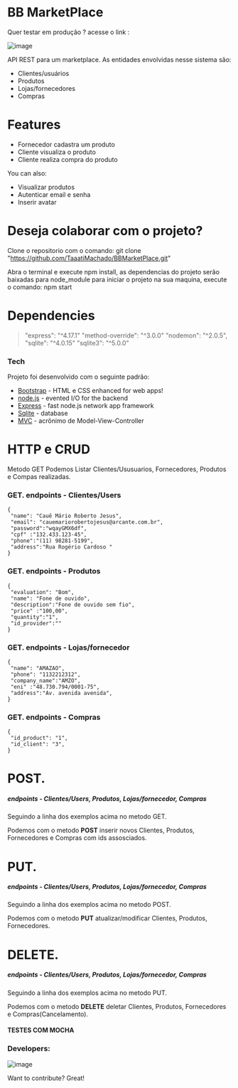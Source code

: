 # BB MarketPlace 
Quer testar em produção ? acesse o link : 

![image](https://user-images.githubusercontent.com/56409950/97031277-644b3600-1536-11eb-8955-b2d1eb179061.png)

 API REST para um marketplace. As entidades envolvidas nesse sistema são:
 
  - Clientes/usuários
  - Produtos
  - Lojas/fornecedores
  - Compras
  
# Features

  - Fornecedor cadastra um produto
  - Cliente visualiza o produto
  - Cliente realiza compra do produto


You can also:
  - Visualizar produtos 
  - Autenticar email e senha 
  - Inserir avatar

# Deseja colaborar com o projeto? 
 Clone o repositorio com o comando: git clone "https://github.com/TaaatiMachado/BBMarketPlace.git"
 
 Abra o terminal e execute npm install, as dependencias do projeto serão baixadas para node_module
 para iniciar o projeto na sua maquina, execute o comando: npm start 
# Dependencies
> "express": "^4.17.1"
> "method-override": "^3.0.0"
>  "nodemon": "^2.0.5",
> "sqlite": "^4.0.15"
> "sqlite3": "^5.0.0"


### Tech

Projeto foi desenvolvido com o seguinte padrão:

* [Bootstrap](https://getbootstrap.com/) - HTML e CSS enhanced for web apps!
* [node.js](https://nodejs.org/en/) - evented I/O for the backend
* [Express](https://expressjs.com/pt-br/) - fast node.js network app framework 
* [Sqlite](https://www.sqlite.org/index.html) - database
* [MVC](https://pt.wikipedia.org/wiki/MVC) - acrônimo de Model-View-Controller

# HTTP e CRUD
Metodo GET Podemos Listar Clientes/Ususuarios, Fornecedores, Produtos e Compas realizadas.

### GET. endpoints - Clientes/Users
```
{ 
 "name": "Cauê Mário Roberto Jesus",
 "email": "cauemariorobertojesus@arcante.com.br",
 "password":"wqayGMX6df", 
 "cpf" :"132.433.123-45",
 "phone":"(11) 98281-5199",
 "address":"Rua Rogério Cardoso "
} 
```
### GET. endpoints - Produtos
```
{ 
 "evaluation": "Bom",
 "name": "Fone de ouvido",
 "description":"Fone de ouvido sem fio", 
 "price" :"100,00",
 "quantity":"1",
 "id_provider":""
} 
```
### GET. endpoints - Lojas/fornecedor 
```
{ 
 "name": "AMAZAO",
 "phone": "1132212312",
 "company_name":"AMZO", 
 "eni" :"48.730.794/0001-75",
 "address":"Av. avenida avenida",
} 
```
### GET. endpoints - Compras
```
{ 
 "id_product": "1",
 "id_client": "3",
} 
```

# POST. 
##### endpoints - Clientes/Users, Produtos, Lojas/fornecedor, Compras

Seguindo a linha dos exemplos acima no metodo GET.

Podemos com o metodo **POST** inserir novos Clientes, Produtos, Fornecedores e Compras com ids assosciados.

# PUT.
##### endpoints - Clientes/Users, Produtos, Lojas/fornecedor, Compras

Seguindo a linha dos exemplos acima no metodo POST.

Podemos com o metodo **PUT** atualizar/modificar Clientes, Produtos, Fornecedores.

# DELETE.
##### endpoints - Clientes/Users, Produtos, Lojas/fornecedor, Compras

Seguindo a linha dos exemplos acima no metodo PUT.

Podemos com o metodo **DELETE** deletar Clientes, Produtos, Fornecedores e Compras(Cancelamento).

#### TESTES COM MOCHA 


### Developers:
![image](https://user-images.githubusercontent.com/56409950/97037700-0ae80480-1540-11eb-9e18-f1a94a9f8180.png)


Want to contribute? Great!



 
